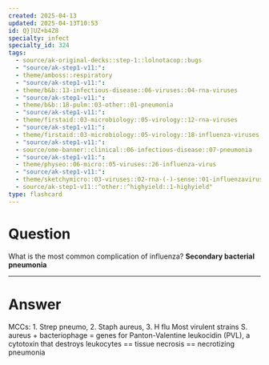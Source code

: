 ```yaml
---
created: 2025-04-13
updated: 2025-04-13T10:53
id: Q}]UZ+b4Z8
specialty: infect
specialty_id: 324
tags:
  - source/ak-original-decks::step-1::lolnotacop::bugs
  - "source/ak-step1-v11:": 
  - theme/amboss::respiratory
  - "source/ak-step1-v11:": 
  - theme/b&b::13-infectious-disease::06-viruses::04-rna-viruses
  - "source/ak-step1-v11:": 
  - theme/b&b::18-pulm::03-other::01-pneumonia
  - "source/ak-step1-v11:": 
  - theme/firstaid::03-microbiology::05-virology::12-rna-viruses
  - "source/ak-step1-v11:": 
  - theme/firstaid::03-microbiology::05-virology::18-influenza-viruses
  - "source/ak-step1-v11:": 
  - source/ome-banner::clinical::06-infectious-disease::07-pneumonia
  - "source/ak-step1-v11:": 
  - theme/physeo::06-micro::05-viruses::26-influenza-virus
  - "source/ak-step1-v11:": 
  - theme/sketchymicro::03-viruses::02-rna-(-)-sense::01-influenzavirus-(orthomyxoviridae)
  - source/ak-step1-v11::^other::^highyield::1-highyield"
type: flashcard
---
```


# Question
What is the most common complication of influenza?   **Secondary bacterial pneumonia**

---

# Answer
MCCs: 1. Strep pneumo, 2. Staph aureus, 3. H flu   Most virulent strains S. aureus + bacteriophage = genes for Panton-Valentine leukocidin (PVL), a cytotoxin that destroys leukocytes == tissue necrosis == necrotizing pneumonia